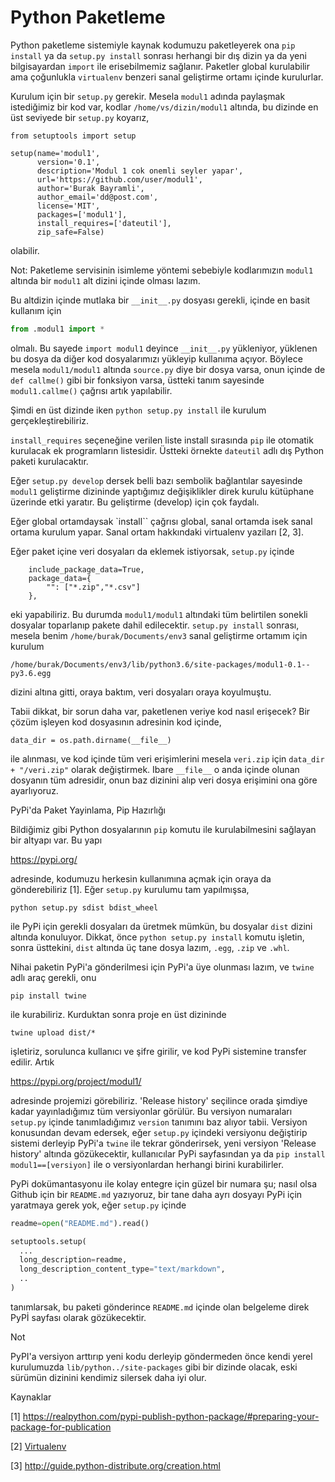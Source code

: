 # Python Paketleme

Python paketleme sistemiyle kaynak kodumuzu paketleyerek ona `pip
install` ya da `setup.py install` sonrası herhangi bir dış dizin ya da
yeni bilgisayardan `import` ile erisebilmemiz sağlanır. Paketler
global kurulabilir ama çoğunlukla `virtualenv` benzeri sanal
geliştirme ortamı içinde kurulurlar.

Kurulum için bir `setup.py` gerekir. Mesela `modul1` adında paylaşmak
istediğimiz bir kod var, kodlar `/home/vs/dizin/modul1` altında, bu
dizinde en üst seviyede bir `setup.py` koyarız, 

```
from setuptools import setup

setup(name='modul1',
      version='0.1',
      description='Modul 1 cok onemli seyler yapar',
      url='https://github.com/user/modul1',
      author='Burak Bayramli',
      author_email='dd@post.com',
      license='MIT',
      packages=['modul1'],
      install_requires=['dateutil'],
      zip_safe=False)
```

olabilir. 

Not: Paketleme servisinin isimleme yöntemi sebebiyle kodlarımızın
`modul1` altında bir `modul1` alt dizini içinde olması lazım.

Bu altdizin içinde mutlaka bir `__init__.py` dosyası gerekli, içinde
en basit kullanım için

```python
from .modul1 import *
```

olmalı. Bu sayede `import modul1` deyince `__init__.py` yükleniyor,
yüklenen bu dosya da diğer kod dosyalarımızı yükleyip kullanıma
açıyor. Böylece mesela `modul1/modul1` altında `source.py` diye bir
dosya varsa, onun içinde de `def callme()` gibi bir fonksiyon varsa,
üstteki tanım sayesinde `modul1.callme()` çağrısı artık yapılabilir.

Şimdi en üst dizinde iken `python setup.py install` ile kurulum
gerçekleştirebiliriz.

`install_requires` seçeneğine verilen liste install sırasında `pip` ile
otomatik kurulacak ek programların listesidir. Üstteki örnekte
`dateutil` adlı dış Python paketi kurulacaktır.

Eğer `setup.py develop` dersek belli bazı sembolik bağlantılar
sayesinde `modul1` geliştirme dizininde yaptığımız değişiklikler direk
kurulu kütüphane üzerinde etki yaratır. Bu geliştirme (develop) için
çok faydalı.

Eğer global ortamdaysak `install`` çağrısı global, sanal ortamda isek
sanal ortama kurulum yapar. Sanal ortam hakkındaki virtualenv yaziları
[2, 3].

Eğer paket içine veri dosyaları da eklemek istiyorsak, `setup.py` içinde

```
    include_package_data=True,
    package_data={
        "": ["*.zip","*.csv"]
    },
```

eki yapabiliriz. Bu durumda `modul1/modul1` altındaki tüm belirtilen
sonekli dosyalar toparlanıp pakete dahil edilecektir. `setup.py install`
sonrası, mesela benim `/home/burak/Documents/env3` sanal geliştirme
ortamım için kurulum

```
/home/burak/Documents/env3/lib/python3.6/site-packages/modul1-0.1--py3.6.egg
```

dizini altına gitti, oraya baktım, veri dosyaları oraya koyulmuştu. 

Tabii dikkat, bir sorun daha var, paketlenen veriye kod nasıl
erişecek? Bir çözüm işleyen kod dosyasının adresinin kod içinde,

```
data_dir = os.path.dirname(__file__)
```

ile alınması, ve kod içinde tüm veri erişimlerini mesela `veri.zip`
için `data_dir + "/veri.zip"` olarak değiştirmek. Ibare `__file__` o
anda içinde olunan dosyanın tüm adresidir, onun baz dizinini alıp veri
dosya erişimini ona göre ayarlıyoruz.

PyPi'da Paket Yayinlama, Pip Hazırlığı

Bildiğimiz gibi Python dosyalarının `pip` komutu ile kurulabilmesini
sağlayan bir altyapı var. Bu yapı

https://pypi.org/

adresinde, kodumuzu herkesin kullanımına açmak için oraya da
gönderebiliriz [1]. Eğer `setup.py` kurulumu tam yapılmışsa,

```
python setup.py sdist bdist_wheel
```

ile PyPi için gerekli dosyaları da üretmek mümkün, bu dosyalar `dist`
dizini altında konuluyor. Dikkat, önce `python setup.py install`
komutu işletin, sonra üsttekini, `dist` altında üç tane dosya lazım,
`.egg`, `.zip` ve `.whl`.

Nihai paketin PyPi'a gönderilmesi için PyPi'a üye olunması lazım, ve  `twine` adlı
araç gerekli, onu

```
pip install twine
```

ile kurabiliriz. Kurduktan sonra proje en üst dizininde

```
twine upload dist/*
```

işletiriz, sorulunca kullanıcı ve şifre girilir, ve kod PyPi sistemine transfer
edilir. Artık

https://pypi.org/project/modul1/

adresinde projemizi görebiliriz. 'Release history' seçilince orada şimdiye
kadar yayınladığımız tüm versiyonlar görülür. Bu versiyon numaraları `setup.py`
içinde tanımladığımız `version` tanımını baz alıyor tabii. Versiyon konusundan
devam edersek, eğer `setup.py` içindeki versiyonu değiştirip sistemi derleyip
PyPi'a `twine` ile tekrar gönderirsek, yeni versiyon 'Release history' altında
gözükecektir, kullanıcılar PyPi sayfasından ya da `pip install modul1==[versiyon]`
ile o versiyonlardan herhangi birini kurabilirler.

PyPi dokümantasyonu ile kolay entegre için güzel bir numara şu; nasıl olsa
Github için bir `README.md` yazıyoruz, bir tane daha ayrı dosyayı PyPi için
yaratmaya gerek yok, eğer `setup.py` içinde

```python
readme=open("README.md").read()

setuptools.setup(
  ...
  long_description=readme,
  long_description_content_type="text/markdown",    
  ..
)
```

tanımlarsak, bu paketi gönderince `README.md` içinde olan belgeleme direk
PyPİ sayfası olarak gözükecektir.

Not

PyPI'a versiyon arttırıp yeni kodu derleyip göndermeden önce kendi
yerel kurulumuzda `lib/python../site-packages` gibi bir dizinde
olacak, eski sürümün dizinini kendimiz silersek daha iyi olur.

Kaynaklar

[1] https://realpython.com/pypi-publish-python-package/#preparing-your-package-for-publication

[2] [Virtualenv](../../2018/08/virtualenv-python-izole-sanal-calsma.html)

[3] http://guide.python-distribute.org/creation.html

